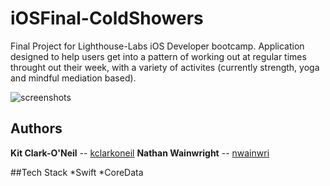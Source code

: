 # iOSFinal-ColdShowers

Final Project for Lighthouse-Labs iOS Developer bootcamp. Application designed to help users get into a pattern of working out at regular times throught out their week, with a variety of activites (currently strength, yoga and mindful mediation based).

![screenshots](https://raw.githubusercontent.com/kclarkoneil/iOSFinal-ColdShowers/master/image/coldShowersShots.jpg)


## Authors
**Kit Clark-O'Neil** -- [kclarkoneil](https://github.com/kclarkoneil)
**Nathan Wainwright** -- [nwainwri](https://github.com/nwainwri)


##Tech Stack
*Swift
*CoreData
